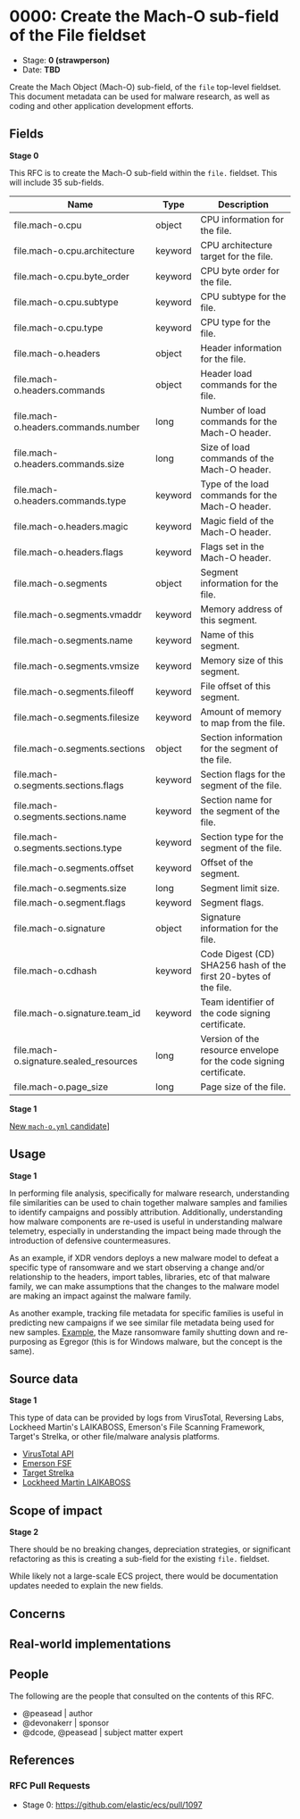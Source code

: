 # 0000: Create the Mach-O sub-field of the File fieldset

- Stage: **0 (strawperson)**
- Date: **TBD**

Create the Mach Object (Mach-O) sub-field, of the `file` top-level fieldset. This document metadata can be used for malware research, as well as coding and other application development efforts.

## Fields

**Stage 0**

This RFC is to create the Mach-O sub-field within the `file.` fieldset. This will include 35 sub-fields.

|   Name                                     |   Type     |   Description                                                               |
|--------------------------------------------|------------|-----------------------------------------------------------------------------|
|   file.mach-o.cpu                          |   object   |   CPU information for the file.                                             |
|   file.mach-o.cpu.architecture             |   keyword  |   CPU architecture target for the file.                                     |
|   file.mach-o.cpu.byte_order               |   keyword  |   CPU byte order for the file.                                              |
|   file.mach-o.cpu.subtype                  |   keyword  |   CPU subtype for the file.                                                 |
|   file.mach-o.cpu.type                     |   keyword  |   CPU type for the file.                                                    |
|   file.mach-o.headers                      |   object   |   Header information for the file.                                          |
|   file.mach-o.headers.commands             |   object   |   Header load commands for the file.                                        |
|   file.mach-o.headers.commands.number      |   long     |   Number of load commands for the Mach-O header.                            |
|   file.mach-o.headers.commands.size        |   long     |   Size of load commands of the Mach-O header.                               |
|   file.mach-o.headers.commands.type        |   keyword  |   Type of the load commands for the Mach-O header.                          |
|   file.mach-o.headers.magic                |   keyword  |   Magic field of the Mach-O header.                                         |
|   file.mach-o.headers.flags                |   keyword  |   Flags set in the Mach-O header.                                           |
|   file.mach-o.segments                     |   object   |   Segment information for the file.                                         |
|   file.mach-o.segments.vmaddr              |   keyword  |   Memory address of this segment.                                           |
|   file.mach-o.segments.name                |   keyword  |   Name of this segment.                                                     |
|   file.mach-o.segments.vmsize              |   keyword  |   Memory size of this segment.                                              |
|   file.mach-o.segments.fileoff             |   keyword  |   File offset of this segment.                                              |
|   file.mach-o.segments.filesize            |   keyword  |   Amount of memory to map from the file.                                    |
|   file.mach-o.segments.sections            |   object   |   Section information for the segment of the file.                          |
|   file.mach-o.segments.sections.flags      |   keyword  |   Section flags for the segment of the file.                                |
|   file.mach-o.segments.sections.name       |   keyword  |   Section name for the segment of the file.                                 |
|   file.mach-o.segments.sections.type       |   keyword  |   Section type for the segment of the file.                                 |
|   file.mach-o.segments.offset      |   keyword  |   Offset of the segment.                                             |
|   file.mach-o.segments.size     |   long  |   Segment limit size.                                            |
|   file.mach-o.segment.flags     |   keyword  |   Segment flags.                                                 |
|   file.mach-o.signature                    |   object   |   Signature information for the file.                                       |
|   file.mach-o.cdhash  |   keyword  |   Code Digest (CD) SHA256 hash of the first 20-bytes of the file.           |
|   file.mach-o.signature.team_id    |   keyword  |   Team identifier of the code signing certificate.                          |
|   file.mach-o.signature.sealed_resources   |   long     |   Version of the resource envelope for the code signing certificate.        |
|   file.mach-o.page_size                    |   long     |   Page size of the file.                                                    |


**Stage 1**  

[New `mach-o.yml` candidate](mach-o/mach-o.yml)]

<!--
Stage 3: Add or update all remaining field definitions. The list should now be exhaustive. The goal here is to validate the technical details of all remaining fields and to provide a basis for releasing these field definitions as beta in the schema. Use GitHub code blocks with yml syntax formatting.
-->

## Usage

**Stage 1**  

In performing file analysis, specifically for malware research, understanding file similarities can be used to chain together malware samples and families to identify campaigns and possibly attribution. Additionally, understanding how malware components are re-used is useful in understanding malware telemetry, especially in understanding the impact being made through the introduction of defensive countermeasures.

As an example, if XDR vendors deploys a new malware model to defeat a specific type of ransomware and we start observing a change and/or relationship to the headers, import tables, libraries, etc of that malware family, we can make assumptions that the changes to the malware model are making an impact against the malware family.

As another example, tracking file metadata for specific families is useful in predicting new campaigns if we see similar file metadata being used for new samples. [Example](https://www.bleepingcomputer.com/news/security/maze-ransomware-is-shutting-down-its-cybercrime-operation/), the Maze ransomware family shutting down and re-purposing as Egregor (this is for Windows malware, but the concept is the same).

## Source data

**Stage 1**

This type of data can be provided by logs from VirusTotal, Reversing Labs, Lockheed Martin's LAIKABOSS, Emerson's File Scanning Framework, Target's Strelka, or other file/malware analysis platforms.

* [VirusTotal API](https://developers.virustotal.com/v3.0/reference)
* [Emerson FSF](https://github.com/EmersonElectricCo/fsf)
* [Target Strelka](https://github.com/target/strelka)
* [Lockheed Martin LAIKABOSS](https://github.com/lmco/laikaboss)

<!--
Stage 1: Provide a high-level description of example sources of data. This does not yet need to be a concrete example of a source document, but instead can simply describe a potential source (e.g. nginx access log). This will ultimately be fleshed out to include literal source examples in a future stage. The goal here is to identify practical sources for these fields in the real world. ~1-3 sentences or unordered list.
-->

<!--
Stage 2: Included a real world example source document. Ideally this example comes from the source(s) identified in stage 1. If not, it should replace them. The goal here is to validate the utility of these field changes in the context of a real world example. Format with the source name as a ### header and the example document in a GitHub code block with json formatting.
-->

<!--
Stage 3: Add more real world example source documents so we have at least 2 total, but ideally 3. Format as described in stage 2.
-->

## Scope of impact

**Stage 2**

There should be no breaking changes, depreciation strategies, or significant refactoring as this is creating a sub-field for the existing `file.` fieldset.

While likely not a large-scale ECS project, there would be documentation updates needed to explain the new fields.

<!--
Stage 2: Identifies scope of impact of changes. Are breaking changes required? Should deprecation strategies be adopted? Will significant refactoring be involved? Break the impact down into:
 * Ingestion mechanisms (e.g. beats/logstash)
 * Usage mechanisms (e.g. Kibana applications, detections)
 * ECS project (e.g. docs, tooling)
The goal here is to research and understand the impact of these changes on users in the community and development teams across Elastic. 2-5 sentences each.
-->

## Concerns

<!--
Stage 1: Identify potential concerns, implementation challenges, or complexity. Spend some time on this. Play devil's advocate. Try to identify the sort of non-obvious challenges that tend to surface later. The goal here is to surface risks early, allow everyone the time to work through them, and ultimately document resolution for posterity's sake.
-->

<!--
Stage 2: Document new concerns or resolutions to previously listed concerns. It's not critical that all concerns have resolutions at this point, but it would be helpful if resolutions were taking shape for the most significant concerns.
-->

<!--
Stage 3: Document resolutions for all existing concerns. Any new concerns should be documented along with their resolution. The goal here is to eliminate the risk of churn and instability by resolving outstanding concerns.
-->

<!--
Stage 4: Document any new concerns and their resolution. The goal here is to eliminate risk of churn and instability by ensuring all concerns have been addressed.
-->

## Real-world implementations

<!--
Stage 4: Identify at least one real-world, production-ready implementation that uses these updated field definitions. An example of this might be a GA feature in an Elastic application in Kibana.
-->

## People

The following are the people that consulted on the contents of this RFC.

* @peasead | author
* @devonakerr | sponsor
* @dcode, @peasead | subject matter expert

## References

<!-- Insert any links appropriate to this RFC in this section. -->

### RFC Pull Requests

<!-- An RFC should link to the PRs for each of it stage advancements. -->

* Stage 0: https://github.com/elastic/ecs/pull/1097

<!--
* Stage 1: https://github.com/elastic/ecs/pull/NNN
...
-->

